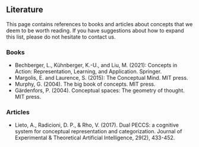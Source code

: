 ## Literature

This page contains references to books and articles about concepts that we deem to be worth reading. If you have suggestions about how to expand this list, please do not hesitate to contact us.

### Books
- Bechberger, L., Kühnberger, K.-U., and Liu, M. (2021): Concepts in Action: Representation, Learning, and Application. Springer.
- Margolis, E. and Laurence, S. (2015): The Conceptual Mind. MIT press.
- Murphy, G. (2004). The big book of concepts. MIT press.
- Gärdenfors, P. (2004). Conceptual spaces: The geometry of thought. MIT press.

### Articles
- Lieto, A., Radicioni, D. P., & Rho, V. (2017). Dual PECCS: a cognitive system for conceptual representation and categorization. Journal of Experimental & Theoretical Artificial Intelligence, 29(2), 433-452.
